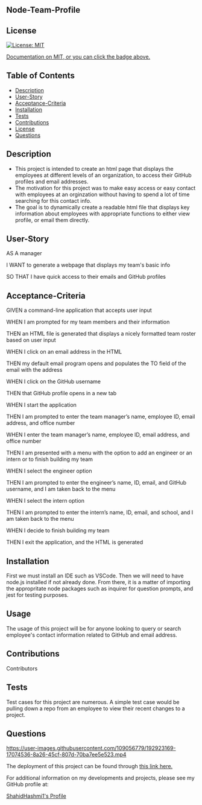 # <Node-Team-Profile>

## Node-Team-Profile

## License

[![License: MIT](https://img.shields.io/badge/License-MIT-yellow.svg)](https://opensource.org/licenses/MIT)

<p><a href="https://opensource.org/licenses/MIT">Documentation on MIT, or you can click the badge above.</a><p>

  ## Table of Contents

  - [Description](#description)
  - [User-Story](User-Story)
  - [Acceptance-Criteria](#Acceptance-Criteria)
  - [Installation](#installation)
  - [Tests](#tests)
  - [Contributions](#contributions)
  - [License](#license)
  - [Questions](#questions)

  ## Description

  <ul>
  <li> This project is intended to create an html page that displays the employees at different levels of an organization, to access their GitHub profiles and email addresses. </li>
  <li> The motivation for this project was to make easy access or easy contact with employees at an orginzation without having to spend  a lot of time searching for this contact info. </li>
  <li> The goal is to dynamically create a readable html file that displays key information about employees with appropriate functions to either view profile, or email them directly. </li>
  </ul>

  ## User-Story

AS A manager
<p>I WANT to generate a webpage that displays my team's basic info</p>
<p>SO THAT I have quick access to their emails and GitHub profiles</p>

  ## Acceptance-Criteria

GIVEN a command-line application that accepts user input
<p>WHEN I am prompted for my team members and their information</p>
<p>THEN an HTML file is generated that displays a nicely formatted team roster based on user input</p>
<p>WHEN I click on an email address in the HTML</p>
<p>THEN my default email program opens and populates the TO field of the email with the address</p>
<p>WHEN I click on the GitHub username</p>
<p>THEN that GitHub profile opens in a new tab</p>
<p>WHEN I start the application</p>
<p>THEN I am prompted to enter the team manager’s name, employee ID, email address, and office number</p>
<p>WHEN I enter the team manager’s name, employee ID, email address, and office number</p>
<p>THEN I am presented with a menu with the option to add an engineer or an intern or to finish building my team</p>
<p>WHEN I select the engineer option</p>
<p>THEN I am prompted to enter the engineer’s name, ID, email, and GitHub username, and I am taken back to the menu</p>
<p>WHEN I select the intern option</p>
<p>THEN I am prompted to enter the intern’s name, ID, email, and school, and I am taken back to the menu</p>
<p>WHEN I decide to finish building my team</p>
<p>THEN I exit the application, and the HTML is generated</p>
  
  ## Installation
  First we must install an IDE such as VSCode. Then we will need to have node.js installed if not already done. From there, it is a matter of importing the appropritate node packages such as inquirer for question prompts, and jest for testing purposes. 

  ## Usage
  <p>The usage of this project will be for anyone looking to query or search employee's contact information related to GitHub and email address.</p>

  ## Contributions
  <p>Contributors</p>

  ## Tests
  <p>Test cases for this project are numerous. A simple test case would be pulling down a repo from an employee to view their recent changes to a project.</p>

  ## Questions


https://user-images.githubusercontent.com/109056779/192923169-17074536-8a26-45cf-807d-70ba7ee5e523.mp4


  The deployment of this project can be found through <a href="https://drive.google.com/file/d/1kIOHo29GVZHmxnDdoeGkwNVEFtLaPF5M/view?usp=sharing">this link here.</a>

  For additional information on my developments and projects, please see my GitHub profile at:
  <p><a href="https://www.github.com/ShahidHashmi1">ShahidHashmi1's Profile</a></p>
  
